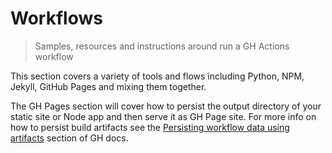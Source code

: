 # Workflows
> Samples, resources and instructions around run a GH Actions workflow

This section covers a variety of tools and flows including Python, NPM, Jekyll, GitHub Pages and mixing them together.

The GH Pages section will cover how to persist the output directory of your static site or Node app and then serve it as GH Page site. For more info on how to persist build artifacts see the [Persisting workflow data using artifacts](https://docs.github.com/en/actions/configuring-and-managing-workflows/persisting-workflow-data-using-artifacts) section of GH docs.
